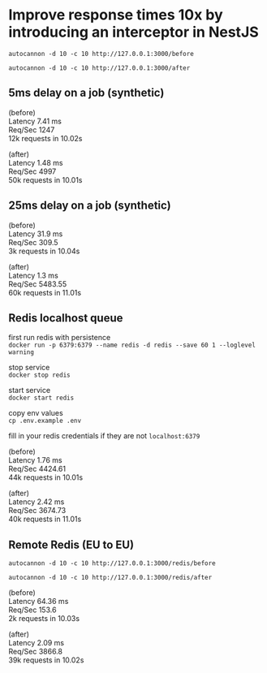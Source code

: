 # Improve response times 10x by introducing an interceptor in NestJS


`autocannon -d 10 -c 10 http://127.0.0.1:3000/before`

`autocannon -d 10 -c 10 http://127.0.0.1:3000/after`

## 5ms delay on a job (synthetic)

(before) \
Latency 7.41 ms \
Req/Sec  1247 \
12k requests in 10.02s

(after) \
Latency 1.48 ms \
Req/Sec 4997 \
50k requests in 10.01s


## 25ms delay on a job (synthetic)

(before) \
Latency 31.9 ms \
Req/Sec 309.5 \
3k requests in 10.04s

(after) \
Latency 1.3 ms \
Req/Sec 5483.55 \
60k requests in 11.01s


## Redis localhost queue

first run redis with persistence \
`docker run -p 6379:6379 --name redis -d redis --save 60 1 --loglevel warning`

stop service \
`docker stop redis`

start service \
`docker start redis`

copy env values \
`cp .env.example .env`

fill in your redis credentials if they are not `localhost:6379`

(before) \
Latency 1.76 ms \
Req/Sec 4424.61 \
44k requests in 10.01s

(after) \
Latency 2.42 ms \
Req/Sec 3674.73 \
40k requests in 11.01s


## Remote Redis (EU to EU)

`autocannon -d 10 -c 10 http://127.0.0.1:3000/redis/before`

`autocannon -d 10 -c 10 http://127.0.0.1:3000/redis/after`

(before) \
Latency 64.36 ms \
Req/Sec 153.6 \
2k requests in 10.03s

(after) \
Latency 2.09 ms \
Req/Sec 3866.8 \
39k requests in 10.02s
